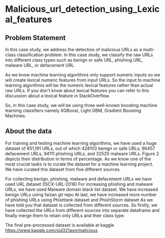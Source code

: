 # Malicious_url_detection_using_Lexical_features
## Problem Statement

In this case study, we address the detection of malicious URLs as a multi-class classification problem. In this case study, we classify the raw URLs into different class types such as benign or safe URL, phishing URL, malware URL, or defacement URL.

As we know machine learning algorithms only support numeric inputs so we will create lexical numeric features from input URLs. So the input to machine learning algorithms will be the numeric lexical features rather than actual raw URLs. If you don't know about lexical features you can refer to this discussion about a lexical feature in StackOverflow.

So, in this case study, we will be using three well-known boosting machine learning classifiers namely XGBoost, Light GBM, Gradient Boosting Machines.

## About the data

For training and testing machine learning algorithms, we have used a huge dataset of 651,191 URLs, out of which 428103 benign or safe URLs, 96457 defacement URLs, 94111 phishing URLs, and 32520 malware URLs. Figure 2 depicts their distribution in terms of percentage. As we know one of the most crucial tasks is to curate the dataset for a machine learning project. We have curated this dataset from five different sources.

For collecting benign, phishing, malware and defacement URLs we have used URL dataset (ISCX-URL-2016) For increasing phishing and malware URLs, we have used Malware domain black list dataset. We have increased benign URLs using faizan git repo At last, we have increased more number of phishing URLs using Phishtank dataset and PhishStorm dataset As we have told you that dataset is collected from different sources. So firstly, we have collected the URLs from different sources into separate dataframe and finally merge them to retain only URLs and their class type.

The final pre-processed dataset is available at kaggle https://www.kaggle.com/sid321axn/malicious
